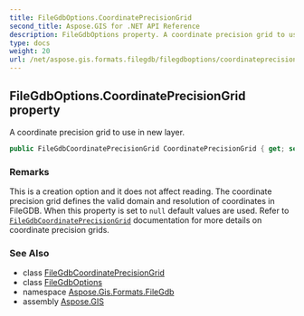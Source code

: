 ```yaml
---
title: FileGdbOptions.CoordinatePrecisionGrid
second_title: Aspose.GIS for .NET API Reference
description: FileGdbOptions property. A coordinate precision grid to use in new layer.
type: docs
weight: 20
url: /net/aspose.gis.formats.filegdb/filegdboptions/coordinateprecisiongrid/
---
```

## FileGdbOptions.CoordinatePrecisionGrid property

A coordinate precision grid to use in new layer.

```csharp
public FileGdbCoordinatePrecisionGrid CoordinatePrecisionGrid { get; set; }
```

### Remarks

This is a creation option and it does not affect reading. The coordinate precision grid defines the valid domain and resolution of coordinates in FileGDB. When this property is set to `null` default values are used. Refer to [`FileGdbCoordinatePrecisionGrid`](../../filegdbcoordinateprecisiongrid/) documentation for more details on coordinate precision grids.

### See Also

* class [FileGdbCoordinatePrecisionGrid](../../filegdbcoordinateprecisiongrid/)
* class [FileGdbOptions](../)
* namespace [Aspose.Gis.Formats.FileGdb](../../filegdboptions/)
* assembly [Aspose.GIS](../../../)


